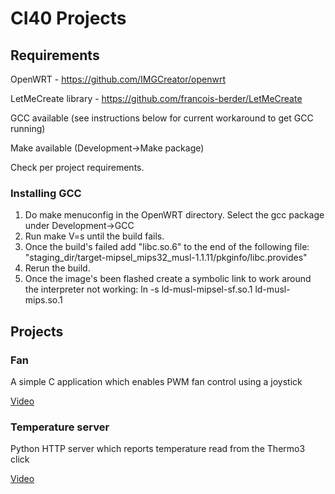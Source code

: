 # CI40 Projects

## Requirements

OpenWRT - https://github.com/IMGCreator/openwrt

LetMeCreate library - https://github.com/francois-berder/LetMeCreate

GCC available (see instructions below for current workaround to get GCC running)

Make available (Development->Make package)

Check per project requirements.

### Installing GCC

1. Do make menuconfig in the OpenWRT directory. Select the gcc package under Development->GCC
2. Run make V=s until the build fails.
3. Once the build's failed add "libc.so.6" to the end of the following file: "staging_dir/target-mipsel_mips32_musl-1.1.11/pkginfo/libc.provides"
4. Rerun the build.
5. Once the image's been flashed create a symbolic link to work around the interpreter not working: ln -s ld-musl-mipsel-sf.so.1 ld-musl-mips.so.1

## Projects

### Fan

A simple C application which enables PWM fan control using a joystick

[Video](https://drive.google.com/file/d/0B2-TjqGUlGKvSmNfLUF5TjRaNDQ/view?usp=sharing)

### Temperature server

Python HTTP server which reports temperature read from the Thermo3 click

[Video](https://drive.google.com/file/d/0B2-TjqGUlGKvYkxfVW9fX2tWcGs/view?usp=sharing)
